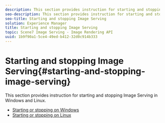 ```yaml
---
description: This section provides instruction for starting and stopping Image Serving in Windows and Linux.
seo-description: This section provides instruction for starting and stopping Image Serving in Windows and Linux.
seo-title: Starting and stopping Image Serving
solution: Experience Manager
title: Starting and stopping Image Serving
topic: Scene7 Image Serving - Image Rendering API
uuid: 1b9f90a1-5ce4-49ed-b412-32d0c914b333
---
```


# Starting and stopping Image Serving{#starting-and-stopping-image-serving}

This section provides instruction for starting and stopping Image Serving in Windows and Linux.

* [Starting or stopping on Windows](t-startstop-windows.md)
* [Starting or stopping on Linux](t-startstop-linux.md)
